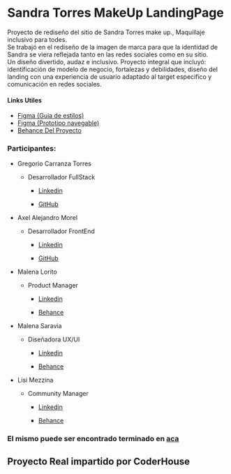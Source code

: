 # Sandra Torres MakeUp LandingPage

Proyecto de rediseño del sitio de Sandra Torres make up., Maquillaje inclusivo para todes.<br>
Se trabajó en el rediseño de la imagen de marca para que la identidad de Sandra se viera reflejada tanto en las redes sociales como en su sitio.<br>
Un diseño divertido, audaz e inclusivo. Proyecto integral que incluyó: identificación de modelo de negocio, fortalezas y debilidades, diseño del landing con una experiencia de usuario adaptado al target especifico y comunicación en redes sociales.


#### Links Utiles
  - [Figma (Guia de estilos)](https://www.figma.com/file/OSUlFs7M2nWy8RkOCNRIan/Propuestas-Redise%C3%B1o-web?node-id=27%3A53)
  - [Figma (Prototipo navegable)](https://www.figma.com/proto/OSUlFs7M2nWy8RkOCNRIan/Propuestas-Redise%C3%B1o-web?node-id=27%3A53&scaling=min-zoom&page-id=17%3A53&starting-point-node-id=27%3A53)
  - [Behance Del Proyecto](https://www.behance.net/gallery/144386905/Rediseno-sitio-Sandra-Torres-Make-up)

### Participantes:



- Gregorio Carranza Torres

  - Desarrollador FullStack

    - [Linkedin](https://www.linkedin.com/in/gregoriocarranzatorres/)

    - [GitHub](https://github.com/gregoriocarranza)

      

- Axel Alejandro Morel

  - Desarrollador FrontEnd

    - [Linkedin](https://www.linkedin.com/in/morelalejandro/)

    - [GitHub](https://github.com/AlejandroM12)

      

- Malena Lorito

  - Product Manager

    - [Linkedin](https://www.linkedin.com/in/malenalorito/)

    - [Behance](https://www.behance.net/malenaloritoux)

      

- Malena Saravia

  - Diseñadora UX/UI

    - [Linkedin](https://www.linkedin.com/in/malena-saravia/)

    - [Behance](https://www.behance.net/malee-sarac297)

      

- Lisi Mezzina

  - Community Manager

    - [Linkedin](https://www.linkedin.com/in/lisi-mezzina/)

    - [Behance](https://www.behance.net/lisimezzina)


### El mismo puede ser encontrado terminado en [aca](https://sandramakeup.netlify.app/)


## Proyecto Real impartido por CoderHouse
